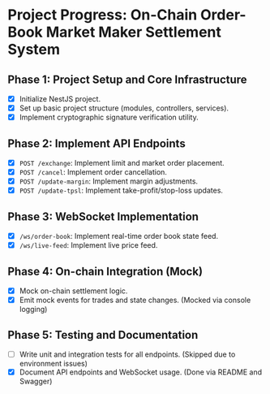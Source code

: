 # Project Progress: On-Chain Order-Book Market Maker Settlement System

## Phase 1: Project Setup and Core Infrastructure

- [x] Initialize NestJS project.
- [x] Set up basic project structure (modules, controllers, services).
- [x] Implement cryptographic signature verification utility.

## Phase 2: Implement API Endpoints

- [x] `POST /exchange`: Implement limit and market order placement.
- [x] `POST /cancel`: Implement order cancellation.
- [x] `POST /update-margin`: Implement margin adjustments.
- [x] `POST /update-tpsl`: Implement take-profit/stop-loss updates.

## Phase 3: WebSocket Implementation

- [x] `/ws/order-book`: Implement real-time order book state feed.
- [x] `/ws/live-feed`: Implement live price feed.

## Phase 4: On-chain Integration (Mock)

- [x] Mock on-chain settlement logic.
- [x] Emit mock events for trades and state changes. (Mocked via console logging)

## Phase 5: Testing and Documentation

- [ ] Write unit and integration tests for all endpoints. (Skipped due to environment issues)
- [x] Document API endpoints and WebSocket usage. (Done via README and Swagger)
